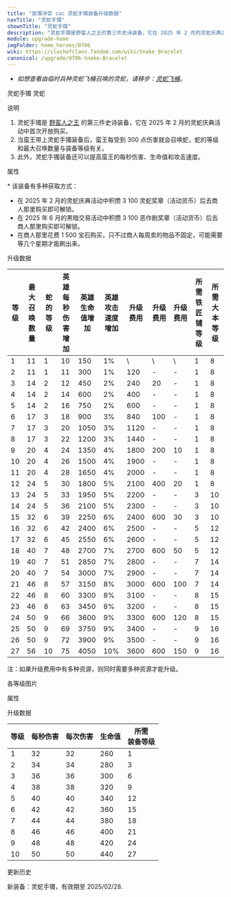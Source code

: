 ```yaml
---
title: "部落冲突 coc 灵蛇手镯装备升级数据"
navTitle: "灵蛇手镯"
shownTitle: "灵蛇手镯"
description: "灵蛇手镯是野蛮人之王的第三件史诗装备，它在 2025 年 2 月的灵蛇庆典活动中首次开放购买。当蛮王带上灵蛇手镯装备后，蛮王每受到 300 点伤害就会召唤蛇，蛇的等级和最大召唤数量与装备等级有关。此外，灵蛇手镯装备还可以提高蛮王的每秒伤害、生命值和攻击速度。"
module: upgrade-home
imgFolder: home_heroes/0706
wiki: https://clashofclans.fandom.com/wiki/Snake_Bracelet
canonical: /upgrade/0706-Snake-Bracelet
---
```


- *如想查看由临时兵种灵蛇飞桶召唤的灵蛇，请移步：[灵蛇飞桶](/upgrade/0e15-Snake-Barrel)。*

<SwitchTabs contentClass="cp-unit-items" :stickyTabs="true" :pageTabs="true">
    <SwitchTab tabId="cp-unit-item-0" :activeTab="true">灵蛇手镯</SwitchTab>
    <SwitchTab tabId="cp-unit-item-1">灵蛇</SwitchTab>
</SwitchTabs>

<!-- ↓↓↓ 灵蛇手镯 ↓↓↓ -->
<SwitchTabGroup id="cp-unit-item-0" class="cp-unit-items">
<UnitInfo :folder="$frontmatter.imgFolder" imgSrc="Snake_Bracelet_info.png" imgAlt="灵蛇手镯" description="受到伤害时，召唤灵蛇与您并肩作战。" />

<SmallTitle>说明</SmallTitle>

1. 灵蛇手镯是 [野蛮人之王](/upgrade/0200-Barbarian-King) 的第三件史诗装备，它在 2025 年 2 月的灵蛇庆典活动中首次开放购买。
2. 当蛮王带上灵蛇手镯装备后，蛮王每受到 300 点伤害就会召唤蛇，蛇的等级和最大召唤数量与装备等级有关。
3. 此外，灵蛇手镯装备还可以提高蛮王的每秒伤害、生命值和攻击速度。

<SmallTitle>属性</SmallTitle>

<UnitProperties>
    <UnitProperty pKey="技能类型" pValue="被动技能" />
    <UnitProperty pKey="装备稀有度" pValue="史诗" />
    <UnitProperty pKey="解锁条件" pValue="见说明<sup>*</sup>" />
</UnitProperties>

\* 该装备有多种获取方式：

- 在 2025 年 2 月的灵蛇庆典活动中积攒 3 100 灵蛇奖章（活动货币）后去商人那里购买即可解锁。
- 在 2025 年 6 月的黑暗交易活动中积攒 3 100 恶作剧奖章（活动货币）后去商人那里购买即可解锁。
- 在商人那里花费 1 500 宝石购买，只不过商人每周卖的物品不固定，可能需要等几个星期才能刷出来。

<SmallTitle>升级数据</SmallTitle>

<script setup>
const tableExtraInfo = [
    {
        "column": 6,
        "type": "cost",
        "icon": "Shiny_Ore",
        "noGoldPass": true
    },
    {
        "column": 7,
        "type": "cost",
        "icon": "Glowy_Ore",
        "noGoldPass": true
    },
    {
        "column": 8,
        "type": "cost",
        "icon": "Starry_Ore",
        "noGoldPass": true
    }
];
</script>

<UnitTable :tableExtraInfo="tableExtraInfo">

| 等级 |最大<br>召唤数量|蛇的等级|英雄每秒<br>伤害增加|英雄生命<br>值增加|英雄攻击<br>速度增加|升级费用|升级费用|升级费用|所需<br>铁匠铺等级|所需<br>大本等级|
| ---- |      ---      |  ---  |       ---        |        ---       |        ---      |   ---  |  ---  |  ---  |       ---       |      ---      |
|   1  |       11      |   1   |        10        |        150       |        1%       |    \   |   \   |   \   |        1        |       8       |
|   2  |       11      |   1   |        11        |        300       |        1%       |   120  |   -   |   -   |        1        |       8       |
|   3  |       14      |   2   |        12        |        450       |        2%       |   240  |   20  |   -   |        1        |       8       |
|   4  |       14      |   2   |        14        |        600       |        2%       |   400  |   -   |   -   |        1        |       8       |
|   5  |       14      |   2   |        16        |        750       |        2%       |   600  |   -   |   -   |        1        |       8       |
|   6  |       17      |   3   |        18        |        900       |        3%       |   840  |  100  |   -   |        1        |       8       |
|   7  |       17      |   3   |        20        |       1050       |        3%       |  1120  |   -   |   -   |        1        |       8       |
|   8  |       17      |   3   |        22        |       1200       |        3%       |  1440  |   -   |   -   |        1        |       8       |
|   9  |       20      |   4   |        24        |       1350       |        4%       |  1800  |  200  |   10  |        1        |       8       |
|  10  |       20      |   4   |        26        |       1500       |        4%       |  1900  |   -   |   -   |        1        |       8       |
|  11  |       20      |   4   |        28        |       1650       |        4%       |  2000  |   -   |   -   |        1        |       8       |
|  12  |       24      |   5   |        30        |       1800       |        5%       |  2100  |  400  |   20  |        1        |       8       |
|  13  |       24      |   5   |        33        |       1950       |        5%       |  2200  |   -   |   -   |        3        |      10       |
|  14  |       24      |   5   |        36        |       2100       |        5%       |  2300  |   -   |   -   |        3        |      10       |
|  15  |       32      |   6   |        39        |       2250       |        6%       |  2400  |  600  |   30  |        3        |      10       |
|  16  |       32      |   6   |        42        |       2400       |        6%       |  2500  |   -   |   -   |        5        |      12       |
|  17  |       32      |   6   |        45        |       2550       |        6%       |  2600  |   -   |   -   |        5        |      12       |
|  18  |       40      |   7   |        48        |       2700       |        7%       |  2700  |  600  |   50  |        5        |      12       |
|  19  |       40      |   7   |        51        |       2850       |        7%       |  2800  |   -   |   -   |        7        |      14       |
|  20  |       40      |   7   |        54        |       3000       |        7%       |  2900  |   -   |   -   |        7        |      14       |
|  21  |       46      |   8   |        57        |       3150       |        8%       |  3000  |  600  |  100  |        7        |      14       |
|  22  |       46      |   8   |        60        |       3300       |        8%       |  3100  |   -   |   -   |        8        |      15       |
|  23  |       46      |   8   |        63        |       3450       |        8%       |  3200  |   -   |   -   |        8        |      15       |
|  24  |       50      |   9   |        66        |       3600       |        9%       |  3300  |  600  |  120  |        8        |      15       |
|  25  |       50      |   9   |        69        |       3750       |        9%       |  3400  |   -   |   -   |        9        |      16       |
|  26  |       50      |   9   |        72        |       3900       |        9%       |  3500  |   -   |   -   |        9        |      16       |
|  27  |       56      |  10   |        75        |       4050       |       10%       |  3600  |  600  |  150  |        9        |      16       |
</UnitTable>

注：如果升级费用中有多种资源，则同时需要多种资源才能升级。
</SwitchTabGroup>

<!-- ↓↓↓ 灵蛇 ↓↓↓ -->
<SwitchTabGroup id="cp-unit-item-1" class="cp-unit-items">
<UnitInfo :folder="$frontmatter.imgFolder" imgSrc="Snake_info.png" imgAlt="灵蛇手镯召唤的灵蛇"
    description="这些饥饿的大蛇被一只神秘的古老手镯召唤出来，它们只有一个目的——咬碎一切！" />

<SmallTitle>各等级图片</SmallTitle>

<Panel>
    <UnitImgGroup :folder="$frontmatter.imgFolder">
        <UnitImg imgTitle="所有等级" imgSrc="Snake_Sprite.png" />
    </UnitImgGroup>
</Panel>

<SmallTitle>属性</SmallTitle>

<UnitProperties>
    <UnitProperty pKey="攻击偏好" pValue="无" />
    <UnitProperty pKey="伤害类型" pValue="单体伤害" />
    <UnitProperty pKey="攻击的目标" pValue="地面目标" />
    <UnitProperty pKey="占据人口" pValue="1" />
    <UnitProperty pKey="移动速度" pValue="3 格/秒" />
    <UnitProperty pKey="攻击速度" pValue="1 秒/次" />
    <UnitProperty pKey="攻击距离" pValue="0.4 格" />
</UnitProperties>

<SmallTitle>升级数据</SmallTitle>

<UnitTable>

| 等级 | 每秒伤害 | 每次伤害 | 生命值 | 所需<br>装备等级 |
|  --- |   ---   |   ---   |   ---  |      ---       |
|   1  |    32   |    32   |   260  |        1       |
|   2  |    34   |    34   |   280  |        3       |
|   3  |    36   |    36   |   300  |        6       |
|   4  |    38   |    38   |   320  |        9       |
|   5  |    40   |    40   |   340  |       12       |
|   6  |    42   |    42   |   360  |       15       |
|   7  |    44   |    44   |   380  |       18       |
|   8  |    46   |    46   |   400  |       21       |
|   9  |    48   |    48   |   420  |       24       |
|  10  |    50   |    50   |   440  |       27       |
</UnitTable>
</SwitchTabGroup>

<SmallTitle>更新历史</SmallTitle>

<Timeline>
    <TimelineItem date="2025/02/07">
        <TimelineRow>新装备：灵蛇手镯，有效期至 2025/02/28.</TimelineRow>
    </TimelineItem>
    <TimelineItem :historyBottom="true" />
</Timeline>
